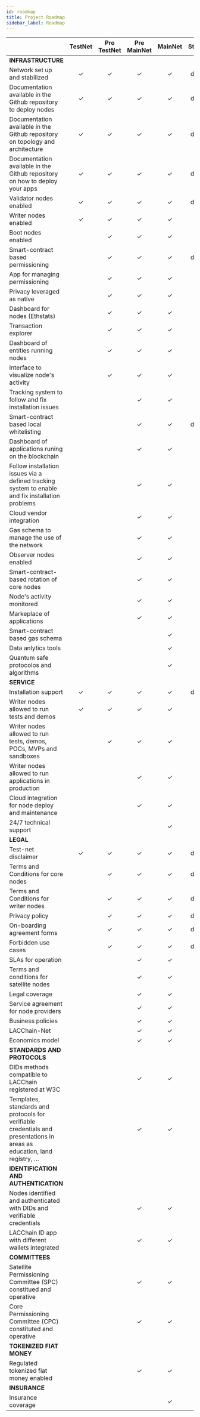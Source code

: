 ```yaml
---
id: roadmap
title: Project Roadmap
sidebar_label: Roadmap
---
```


|                                                      |       **TestNet**        |       **Pro TestNet**         |     **Pre MainNet**           |      **MainNet**     |     **Status**      |
|:-------------------------------------------------------------------------------------------------------------------------|:--------------:|:--------------:|:--------------:|:-----------:|:-----------:| 
| **INFRASTRUCTURE**                                                                                                      |              |              |              |           |           |
| Network set up and stabilized                                                                                           | ✓    | ✓    | ✓    | ✓ | done |
| Documentation available in the Github repository to deploy nodes                                                        | ✓    | ✓    | ✓    | ✓ | done |
| Documentation available in the Github repository on topology and architecture                                           | ✓    | ✓    | ✓    | ✓ | done |
| Documentation available in the Github repository on how to deploy your apps                                             | ✓    | ✓    | ✓    | ✓ | done |
| Validator nodes enabled                                                                                                 | ✓    | ✓    | ✓    | ✓ | done |
| Writer nodes enabled                                                                                                    | ✓    | ✓    | ✓    | ✓ |
| Boot nodes enabled                                                                                                      |  | ✓    | ✓    | ✓ |
| Smart-contract based permissioning                                                                                      |  | ✓    | ✓    | ✓ | done |
| App for managing permissioning                                                                                          |  | ✓    | ✓    | ✓ |
| Privacy leveraged as native                                                                                             |  | ✓    | ✓    | ✓ |
| Dashboard for nodes (Ethstats)                                                                                          |  | ✓    | ✓    | ✓ |
| Transaction explorer                                                                                                    |  | ✓    | ✓    | ✓ |
| Dashboard of entities running nodes                                                                                     |  | ✓    | ✓    | ✓ |
| Interface to visualize node's activity                                                                                  |  | ✓    | ✓    | ✓ |
| Tracking system to follow and fix installation issues                                                                   |  |  | ✓    | ✓ |
| Smart-contract based local whitelisting                                                                                 |  |  | ✓    | ✓ | done |
| Dashboard of applications runing on the blockchain                                                                      |  |  | ✓    | ✓ |
| Follow installation issues via a defined tracking system to enable and fix installation problems                        |  |  | ✓    | ✓ |
| Cloud vendor integration                                                                                                |  |  | ✓    | ✓ |
| Gas schema to manage the use of the network                                                                             |  |  | ✓    | ✓ |
| Observer nodes enabled                                                                                                  |  |  | ✓    | ✓ |
| Smart-contract-based rotation of core nodes                                                                             |  |  | ✓    | ✓ |
| Node's activity monitored                                                                                               |  |  | ✓    | ✓ |
| Markeplace of applications                                                                                              |  |  | ✓    | ✓ |
| Smart-contract based gas schema                                                                                         |  |  |  | ✓ |
| Data anlytics tools                                                                                                     |  |  |  | ✓ |
| Quantum safe protocolos and algorithms                                                                                  |  |  |  | ✓ |
| **SERVICE**                                                                                                             |              |              |              |           |
| Installation support                                                                                                    | ✓    | ✓    | ✓    | ✓ | done |
| Writer nodes allowed to run tests and demos                                                                             | ✓    | ✓    | ✓    | ✓ |
| Writer nodes allowed to run tests, demos, POCs, MVPs and sandboxes                                                      |  | ✓    | ✓    | ✓ |
| Writer nodes allowed to run applications in production                                                                  |  |  | ✓    | ✓ |
| Cloud integration for node deploy and maintenance                                                                       |  |  | ✓    | ✓ |
| 24/7 technical support                                                                                                  |  |  |  | ✓ |
| **LEGAL**                                                                                                               |              |              |              |           |
| Test-net disclaimer                                                                                                     | ✓    | ✓    | ✓    | ✓ | done |
| Terms and Conditions for core nodes                                                                                     |  | ✓    | ✓    | ✓ | done |
| Terms and Conditions for writer nodes                                                                                   |  | ✓    | ✓    | ✓ | done |
| Privacy policy                                                                                                          |  | ✓    | ✓    | ✓ | done |
| On-boarding agreement forms                                                                                             |  | ✓    | ✓    | ✓ | done |
| Forbidden use cases                                                                                                     |  | ✓    | ✓    | ✓ | done |
| SLAs for operation                                                                                                      |  |  | ✓    | ✓ |
| Terms and conditions for satellite nodes                                                                                |  |  | ✓    | ✓ |
| Legal coverage                                                                                                          |  |  | ✓    | ✓ |
| Service agreement for node providers                                                                                    |  |  | ✓    | ✓ |
| Business policies                                                                                                       |  |  | ✓    | ✓ |
| LACChain-Net                                                                                                            |  |  | ✓    | ✓ |
| Economics model                                                                                                         |  |  | ✓    | ✓ |
| **STANDARDS AND PROTOCOLS**                                                                                             |              |              |              |           |
| DIDs methods compatible to LACChain registered at W3C                                                                   |  |  | ✓    | ✓ |
| Templates, standards and protocols for verifiable credentials and presentations in areas as education, land registry, … |  |  | ✓    | ✓ |
| **IDENTIFICATION AND AUTHENTICATION**                                                                                       |              |              |              |           |
| Nodes identified and authenticated with DIDs and verifiable credentials                                                 |  |  | ✓    | ✓ |
| LACChain ID app with different wallets integrated                                                                       |  |  | ✓    | ✓ |
| **COMMITTEES**                                                                                                              |              |              |              |           |
| Satellite Permissioning Committee (SPC) constitued and operative                                                        |  |  | ✓    | ✓ |
| Core Permissioning Committee (CPC) constituted and operative                                                            |  |  | ✓    | ✓ |
| **TOKENIZED FIAT MONEY**                                                                                                    |              |              |              |           |
| Regulated tokenized fiat money enabled                                                                                  |  |  | ✓    | ✓ |
| **INSURANCE**                                                                                                               |              |              |              |           |
| Insurance coverage                                                                                                      |  |  |  | ✓ |
